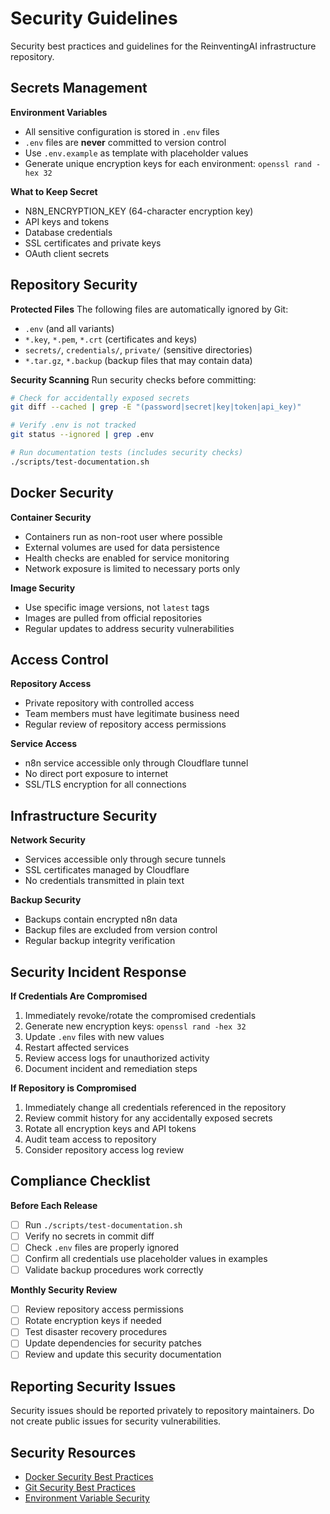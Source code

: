 # Security Guidelines

Security best practices and guidelines for the ReinventingAI infrastructure repository.

## Secrets Management

**Environment Variables**
- All sensitive configuration is stored in `.env` files
- `.env` files are **never** committed to version control
- Use `.env.example` as template with placeholder values
- Generate unique encryption keys for each environment: `openssl rand -hex 32`

**What to Keep Secret**
- N8N_ENCRYPTION_KEY (64-character encryption key)
- API keys and tokens
- Database credentials
- SSL certificates and private keys
- OAuth client secrets

## Repository Security

**Protected Files**
The following files are automatically ignored by Git:
- `.env` (and all variants)
- `*.key`, `*.pem`, `*.crt` (certificates and keys)
- `secrets/`, `credentials/`, `private/` (sensitive directories)
- `*.tar.gz`, `*.backup` (backup files that may contain data)

**Security Scanning**
Run security checks before committing:
```bash
# Check for accidentally exposed secrets
git diff --cached | grep -E "(password|secret|key|token|api_key)"

# Verify .env is not tracked
git status --ignored | grep .env

# Run documentation tests (includes security checks)
./scripts/test-documentation.sh
```

## Docker Security

**Container Security**
- Containers run as non-root user where possible
- External volumes are used for data persistence
- Health checks are enabled for service monitoring
- Network exposure is limited to necessary ports only

**Image Security**
- Use specific image versions, not `latest` tags
- Images are pulled from official repositories
- Regular updates to address security vulnerabilities

## Access Control

**Repository Access**
- Private repository with controlled access
- Team members must have legitimate business need
- Regular review of repository access permissions

**Service Access**
- n8n service accessible only through Cloudflare tunnel
- No direct port exposure to internet
- SSL/TLS encryption for all connections

## Infrastructure Security

**Network Security**
- Services accessible only through secure tunnels
- SSL certificates managed by Cloudflare
- No credentials transmitted in plain text

**Backup Security**
- Backups contain encrypted n8n data
- Backup files are excluded from version control
- Regular backup integrity verification

## Security Incident Response

**If Credentials Are Compromised**
1. Immediately revoke/rotate the compromised credentials
2. Generate new encryption keys: `openssl rand -hex 32`
3. Update `.env` files with new values
4. Restart affected services
5. Review access logs for unauthorized activity
6. Document incident and remediation steps

**If Repository is Compromised**
1. Immediately change all credentials referenced in the repository
2. Review commit history for any accidentally exposed secrets
3. Rotate all encryption keys and API tokens
4. Audit team access to repository
5. Consider repository access log review

## Compliance Checklist

**Before Each Release**
- [ ] Run `./scripts/test-documentation.sh`
- [ ] Verify no secrets in commit diff
- [ ] Check `.env` files are properly ignored
- [ ] Confirm all credentials use placeholder values in examples
- [ ] Validate backup procedures work correctly

**Monthly Security Review**
- [ ] Review repository access permissions
- [ ] Rotate encryption keys if needed
- [ ] Test disaster recovery procedures
- [ ] Update dependencies for security patches
- [ ] Review and update this security documentation

## Reporting Security Issues

Security issues should be reported privately to repository maintainers. Do not create public issues for security vulnerabilities.

## Security Resources

- [Docker Security Best Practices](https://docs.docker.com/engine/security/)
- [Git Security Best Practices](https://github.com/OWASP/CheatSheetSeries/blob/master/cheatsheets/Git_Secrets_Cheat_Sheet.md)
- [Environment Variable Security](https://blog.gitguardian.com/secrets-api-management/)